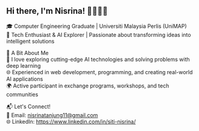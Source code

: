 ## Hi there, I'm Nisrina! 👩🏻‍💻✨

🎓 Computer Engineering Graduate | Universiti Malaysia Perlis (UniMAP) <br/>
🤖 Tech Enthusiast & AI Explorer | Passionate about transforming ideas into intelligent solutions<br/>

🌟 A Bit About Me<br/>
🧠 I love exploring cutting-edge AI technologies and solving problems with deep learning<br/>
🌐 Experienced in web development, programming, and creating real-world AI applications<br/>
🌍 Active participant in exchange programs, workshops, and tech communities<br/>

📬 Let's Connect!<br/>
📧 Email: nisrinatanjung11@gmail.com<br/>
🌐 LinkedIn: https://www.linkedin.com/in/siti-nisrina/<br/>
